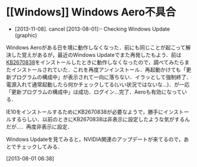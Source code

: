 # [[Windows]] Windows Aero不具合

* [2013-11-08]. cancel [2013-08-01]:- Checking Windows Update (graphic)

Windows Aeroがある日を境に動作しなくなった．前にも同じことが起こって解決した覚えがあるが，最近のWindows Updateでまた再発したもよう．前は[KB2670838](http://support.microsoft.com/kb/2670838/ja)をインストールしたときに動作しなくなったので，調べてみたらまたインストールされていた．これを再度アンインストール．再起動かけても「更新プログラムの構成中」が表示されて一向に落ちない．イラッとして強制終了．電源入れて通常起動したら何かチェックしてる(いい状況ではないな…)．が一応「更新プログラムの構成中」は成功．ログイン…完了．Aeroも有効になっている．

IE10をインストールするためにKB2670838が必要なようで，勝手にインストールするらしい．以前のときにKB2670838は非表示に設定したような気がするんだが…．再度非表示に設定．

Windows Updateを見てみると，NVIDIA関連のアップデートが来てるので，あとでチェックしてみる．

[2013-08-01 06:38] 

